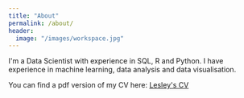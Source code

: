 ```yaml
---
title: "About"
permalink: /about/
header:
  image: "/images/workspace.jpg"
---
```


I'm a Data Scientist with experience in SQL, R and Python. I have experience in
machine learning, data analysis and data visualisation.

You can find a pdf version of my CV here: [Lesley's CV](https://1drv.ms/b/s!Agls0k3tT3MHgq1zf1rgCccIs_Zr1g)
